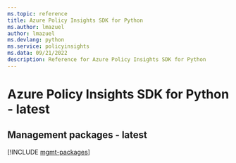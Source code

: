 ```yaml
---
ms.topic: reference
title: Azure Policy Insights SDK for Python
ms.author: lmazuel
author: lmazuel
ms.devlang: python
ms.service: policyinsights
ms.data: 09/21/2022
description: Reference for Azure Policy Insights SDK for Python
---
```

# Azure Policy Insights SDK for Python - latest

## Management packages - latest
[!INCLUDE [mgmt-packages](policy-insights-mgmt-index.md)]